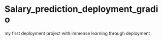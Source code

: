 # Salary_prediction_deployment_gradio
my first deployment project with immense learning through deployment
